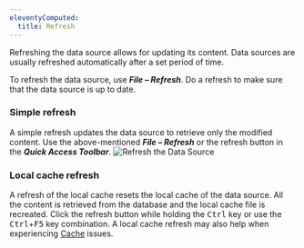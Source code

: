 ```yaml
---
eleventyComputed:
  title: Refresh
---
```

Refreshing the data source allows for updating its content. Data sources are usually refreshed automatically after a set period of time.

To refresh the data source, use ***File – Refresh***. Do a refresh to make sure that the data source is up to date.

### Simple refresh

A simple refresh updates the data source to retrieve only the modified content. Use the above-mentioned ***File – Refresh*** or the refresh button in the ***Quick Access Toolbar***.
![Refresh the Data Source](https://cdnweb.devolutions.net/docs/docs_en_rdm_windows_clip11279.png)

### Local cache refresh

A refresh of the local cache resets the local cache of the data source. All the content is retrieved from the database and the local cache file is recreated. Click the refresh button while holding the <kbd>Ctrl</kbd> key or use the <kbd>Ctrl</kbd>+<kbd>F5</kbd> key combination. A local cache refresh may also help when experiencing [Cache](/rdm/windows/data-sources/caching/) issues.
